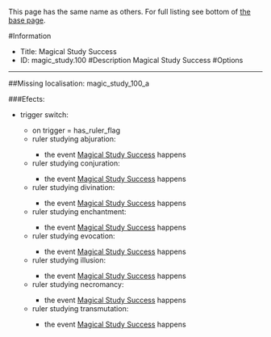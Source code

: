 This page has the same name as others. For full listing see bottom of [the base page](magical_study.md).

#Information
 - Title: Magical Study Success
 - ID: magic_study.100
#Description
Magical Study Success
#Options

___
##Missing localisation: magic_study_100_a

###Efects:<ul><li>trigger switch:</li><ul><li>on trigger = has_ruler_flag</li><li>ruler studying abjuration:</li><ul><li>the event [Magical Study Success](../events/magical_study_success.md) happens</li></ul><li>ruler studying conjuration:</li><ul><li>the event [Magical Study Success](../events/magical_study_success.md) happens</li></ul><li>ruler studying divination:</li><ul><li>the event [Magical Study Success](../events/magical_study_success.md) happens</li></ul><li>ruler studying enchantment:</li><ul><li>the event [Magical Study Success](../events/magical_study_success.md) happens</li></ul><li>ruler studying evocation:</li><ul><li>the event [Magical Study Success](../events/magical_study_success.md) happens</li></ul><li>ruler studying illusion:</li><ul><li>the event [Magical Study Success](../events/magical_study_success.md) happens</li></ul><li>ruler studying necromancy:</li><ul><li>the event [Magical Study Success](../events/magical_study_success.md) happens</li></ul><li>ruler studying transmutation:</li><ul><li>the event [Magical Study Success](../events/magical_study_success.md) happens</li></ul></ul></ul>
